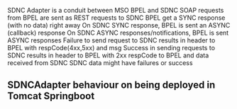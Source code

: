 SDNC Adapter is a conduit between MSO BPEL and SDNC
SOAP requests from BPEL are sent as REST requests to SDNC 
BPEL get a SYNC response (with no data) right away
On SDNC SYNC response, BPEL is  sent an ASYNC (callback) response
On SDNC ASYNC responses/notifications, BPEL is sent ASYNC responses
Failure to send request to SDNC results in header to BPEL with respCode(4xx,5xx) and msg
Success in sending requests to SDNC results in header to BPEL with 2xx respCode to BPEL and data received from SDNC 
SDNC data might have failures or success

SDNCAdapter behaviour on being deployed in Tomcat Springboot 
-------------------------------------------------



		